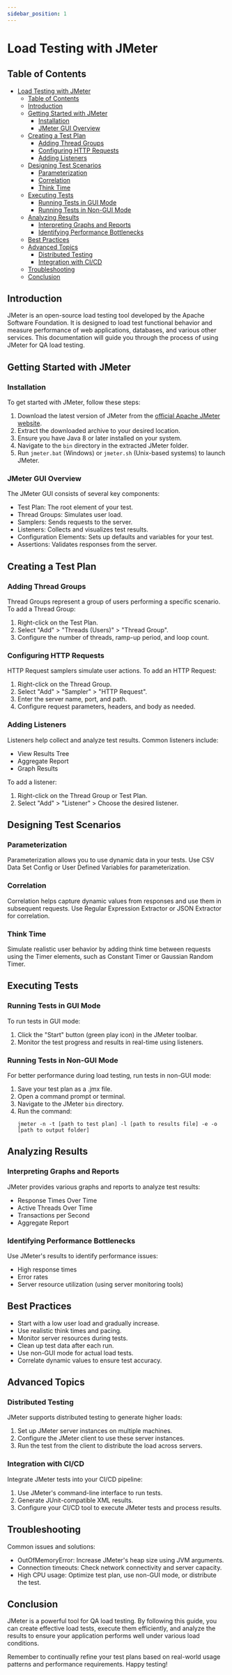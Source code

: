 ```yaml
---
sidebar_position: 1
---
```


# Load Testing with JMeter

## Table of Contents

- [Load Testing with JMeter](./qa-load-testing.md)
  - [Table of Contents](#table-of-contents)
  - [Introduction](#introduction)
  - [Getting Started with JMeter](#getting-started-with-jmeter)
    - [Installation](#installation)
    - [JMeter GUI Overview](#jmeter-gui-overview)
  - [Creating a Test Plan](#creating-a-test-plan)
    - [Adding Thread Groups](#adding-thread-groups)
    - [Configuring HTTP Requests](#configuring-http-requests)
    - [Adding Listeners](#adding-listeners)
  - [Designing Test Scenarios](#designing-test-scenarios)
    - [Parameterization](#parameterization)
    - [Correlation](#correlation)
    - [Think Time](#think-time)
  - [Executing Tests](#executing-tests)
    - [Running Tests in GUI Mode](#running-tests-in-gui-mode)
    - [Running Tests in Non-GUI Mode](#running-tests-in-non-gui-mode)
  - [Analyzing Results](#analyzing-results)
    - [Interpreting Graphs and Reports](#interpreting-graphs-and-reports)
    - [Identifying Performance Bottlenecks](#identifying-performance-bottlenecks)
  - [Best Practices](#best-practices)
  - [Advanced Topics](#advanced-topics)
    - [Distributed Testing](#distributed-testing)
    - [Integration with CI/CD](#integration-with-cicd)
  - [Troubleshooting](#troubleshooting)
  - [Conclusion](#conclusion)

## Introduction

JMeter is an open-source load testing tool developed by the Apache Software Foundation. It is designed to load test functional behavior and measure performance of web applications, databases, and various other services. This documentation will guide you through the process of using JMeter for QA load testing.

## Getting Started with JMeter

### Installation

To get started with JMeter, follow these steps:

1. Download the latest version of JMeter from the [official Apache JMeter website](https://jmeter.apache.org/download_jmeter.cgi).
2. Extract the downloaded archive to your desired location.
3. Ensure you have Java 8 or later installed on your system.
4. Navigate to the `bin` directory in the extracted JMeter folder.
5. Run `jmeter.bat` (Windows) or `jmeter.sh` (Unix-based systems) to launch JMeter.

### JMeter GUI Overview

The JMeter GUI consists of several key components:

- Test Plan: The root element of your test.
- Thread Groups: Simulates user load.
- Samplers: Sends requests to the server.
- Listeners: Collects and visualizes test results.
- Configuration Elements: Sets up defaults and variables for your test.
- Assertions: Validates responses from the server.

## Creating a Test Plan

### Adding Thread Groups

Thread Groups represent a group of users performing a specific scenario. To add a Thread Group:

1. Right-click on the Test Plan.
2. Select "Add" > "Threads (Users)" > "Thread Group".
3. Configure the number of threads, ramp-up period, and loop count.

### Configuring HTTP Requests

HTTP Request samplers simulate user actions. To add an HTTP Request:

1. Right-click on the Thread Group.
2. Select "Add" > "Sampler" > "HTTP Request".
3. Enter the server name, port, and path.
4. Configure request parameters, headers, and body as needed.

### Adding Listeners

Listeners help collect and analyze test results. Common listeners include:

- View Results Tree
- Aggregate Report
- Graph Results

To add a listener:

1. Right-click on the Thread Group or Test Plan.
2. Select "Add" > "Listener" > Choose the desired listener.

## Designing Test Scenarios

### Parameterization

Parameterization allows you to use dynamic data in your tests. Use CSV Data Set Config or User Defined Variables for parameterization.

### Correlation

Correlation helps capture dynamic values from responses and use them in subsequent requests. Use Regular Expression Extractor or JSON Extractor for correlation.

### Think Time

Simulate realistic user behavior by adding think time between requests using the Timer elements, such as Constant Timer or Gaussian Random Timer.

## Executing Tests

### Running Tests in GUI Mode

To run tests in GUI mode:

1. Click the "Start" button (green play icon) in the JMeter toolbar.
2. Monitor the test progress and results in real-time using listeners.

### Running Tests in Non-GUI Mode

For better performance during load testing, run tests in non-GUI mode:

1. Save your test plan as a .jmx file.
2. Open a command prompt or terminal.
3. Navigate to the JMeter `bin` directory.
4. Run the command:
   ```
   jmeter -n -t [path to test plan] -l [path to results file] -e -o [path to output folder]
   ```

## Analyzing Results

### Interpreting Graphs and Reports

JMeter provides various graphs and reports to analyze test results:

- Response Times Over Time
- Active Threads Over Time
- Transactions per Second
- Aggregate Report

### Identifying Performance Bottlenecks

Use JMeter's results to identify performance issues:

- High response times
- Error rates
- Server resource utilization (using server monitoring tools)

## Best Practices

- Start with a low user load and gradually increase.
- Use realistic think times and pacing.
- Monitor server resources during tests.
- Clean up test data after each run.
- Use non-GUI mode for actual load tests.
- Correlate dynamic values to ensure test accuracy.

## Advanced Topics

### Distributed Testing

JMeter supports distributed testing to generate higher loads:

1. Set up JMeter server instances on multiple machines.
2. Configure the JMeter client to use these server instances.
3. Run the test from the client to distribute the load across servers.

### Integration with CI/CD

Integrate JMeter tests into your CI/CD pipeline:

1. Use JMeter's command-line interface to run tests.
2. Generate JUnit-compatible XML results.
3. Configure your CI/CD tool to execute JMeter tests and process results.

## Troubleshooting

Common issues and solutions:

- OutOfMemoryError: Increase JMeter's heap size using JVM arguments.
- Connection timeouts: Check network connectivity and server capacity.
- High CPU usage: Optimize test plan, use non-GUI mode, or distribute the test.

## Conclusion

JMeter is a powerful tool for QA load testing. By following this guide, you can create effective load tests, execute them efficiently, and analyze the results to ensure your application performs well under various load conditions.

Remember to continually refine your test plans based on real-world usage patterns and performance requirements. Happy testing!
